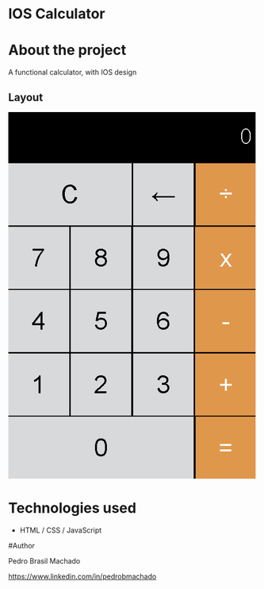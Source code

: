 # IOS Calculator


# About the project
A functional calculator, with IOS design


## Layout 
![Web 1](https://github.com/PedroMachado07/Calculator/blob/master/calculatorimg.png)





# Technologies used

- HTML / CSS / JavaScript





#Author

Pedro Brasil Machado

https://www.linkedin.com/in/pedrobmachado







